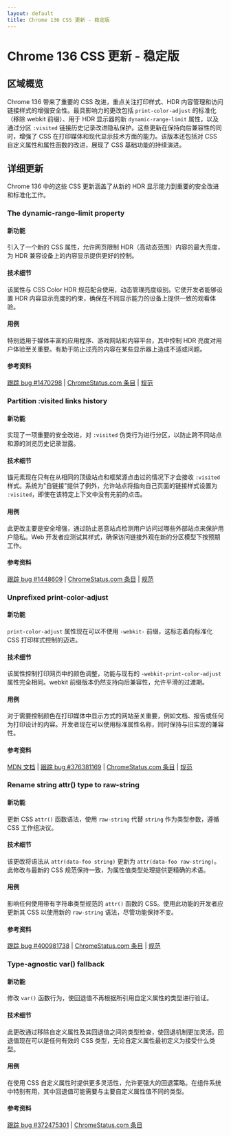 ```yaml
---
layout: default
title: Chrome 136 CSS 更新 - 稳定版
---
```


# Chrome 136 CSS 更新 - 稳定版

## 区域概览

Chrome 136 带来了重要的 CSS 改进，重点关注打印样式、HDR 内容管理和访问链接样式的增强安全性。最具影响力的更改包括 `print-color-adjust` 的标准化（移除 webkit 前缀）、用于 HDR 显示器的新 `dynamic-range-limit` 属性，以及通过分区 `:visited` 链接历史记录改进隐私保护。这些更新在保持向后兼容性的同时，增强了 CSS 在打印媒体和现代显示技术方面的能力。该版本还包括对 CSS 自定义属性和属性函数的改进，展现了 CSS 基础功能的持续演进。

## 详细更新

Chrome 136 中的这些 CSS 更新涵盖了从新的 HDR 显示能力到重要的安全改进和标准化工作。

### The dynamic-range-limit property

#### 新功能
引入了一个新的 CSS 属性，允许网页限制 HDR（高动态范围）内容的最大亮度，为 HDR 兼容设备上的内容显示提供更好的控制。

#### 技术细节
该属性与 CSS Color HDR 规范配合使用，动态管理亮度级别。它使开发者能够设置 HDR 内容显示亮度的约束，确保在不同显示能力的设备上提供一致的观看体验。

#### 用例
特别适用于媒体丰富的应用程序、游戏网站和内容平台，其中控制 HDR 亮度对用户体验至关重要。有助于防止过亮的内容在某些显示器上造成不适或问题。

#### 参考资料
[跟踪 bug #1470298](https://bugs.chromium.org/p/chromium/issues/detail?id=1470298) | [ChromeStatus.com 条目](https://chromestatus.com/feature/5023877486493696) | [规范](https://www.w3.org/TR/css-color-hdr/#dynamic-range-limit)

### Partition :visited links history

#### 新功能
实现了一项重要的安全改进，对 `:visited` 伪类行为进行分区，以防止跨不同站点和源的浏览历史记录泄露。

#### 技术细节
锚元素现在只有在从相同的顶级站点和框架源点击过的情况下才会接收 `:visited` 样式。系统为"自链接"提供了例外，允许站点将指向自己页面的链接样式设置为 `:visited`，即使在该特定上下文中没有先前的点击。

#### 用例
此更改主要是安全增强，通过防止恶意站点检测用户访问过哪些外部站点来保护用户隐私。Web 开发者应测试其样式，确保访问链接外观在新的分区模型下按预期工作。

#### 参考资料
[跟踪 bug #1448609](https://bugs.chromium.org/p/chromium/issues/detail?id=1448609) | [ChromeStatus.com 条目](https://chromestatus.com/feature/5029851625472000) | [规范](https://www.w3.org/TR/css-pseudo-4/#visited-pseudo)

### Unprefixed print-color-adjust

#### 新功能
`print-color-adjust` 属性现在可以不使用 `-webkit-` 前缀，这标志着向标准化 CSS 打印样式控制的迈进。

#### 技术细节
该属性控制打印网页中的颜色调整，功能与现有的 `-webkit-print-color-adjust` 属性完全相同。webkit 前缀版本仍然支持向后兼容性，允许平滑的过渡期。

#### 用例
对于需要控制颜色在打印媒体中显示方式的网站至关重要，例如文档、报告或任何为打印设计的内容。开发者现在可以使用标准属性名称，同时保持与旧实现的兼容性。

#### 参考资料
[MDN 文档](https://developer.mozilla.org/docs/Web/CSS/print-color-adjust) | [跟踪 bug #376381169](https://bugs.chromium.org/p/chromium/issues/detail?id=376381169) | [ChromeStatus.com 条目](https://chromestatus.com/feature/5090690412953600) | [规范](https://www.w3.org/TR/css-color-adjust-1/#print-color-adjust)

### Rename string attr() type to raw-string

#### 新功能
更新 CSS `attr()` 函数语法，使用 `raw-string` 代替 `string` 作为类型参数，遵循 CSS 工作组决议。

#### 技术细节
该更改将语法从 `attr(data-foo string)` 更新为 `attr(data-foo raw-string)`。此修改与最新的 CSS 规范保持一致，为属性值类型处理提供更精确的术语。

#### 用例
影响任何使用带有字符串类型规范的 `attr()` 函数的 CSS。使用此功能的开发者应更新其 CSS 以使用新的 `raw-string` 语法，尽管功能保持不变。

#### 参考资料
[跟踪 bug #400981738](https://bugs.chromium.org/p/chromium/issues/detail?id=400981738) | [ChromeStatus.com 条目](https://chromestatus.com/feature/5110654344216576) | [规范](https://www.w3.org/TR/css-values-5/#attr-notation)

### Type-agnostic var() fallback

#### 新功能
修改 `var()` 函数行为，使回退值不再根据所引用自定义属性的类型进行验证。

#### 技术细节
此更改通过移除自定义属性及其回退值之间的类型检查，使回退机制更加灵活。回退值现在可以是任何有效的 CSS 类型，无论自定义属性最初定义为接受什么类型。

#### 用例
在使用 CSS 自定义属性时提供更多灵活性，允许更强大的回退策略。在组件系统中特别有用，其中回退值可能需要与主要自定义属性值不同的类型。

#### 参考资料
[跟踪 bug #372475301](https://bugs.chromium.org/p/chromium/issues/detail?id=372475301) | [ChromeStatus.com 条目](https://chromestatus.com/feature/5049845796618240)
